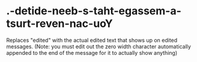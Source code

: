 # .-detide-neeb-s-taht-egassem-a-tsurt-reven-nac-uoY
Replaces \"edited\" with the actual edited text that shows up on edited messages. (Note: you must edit out the zero width character automatically appended to the end of the message for it to actually show anything)
